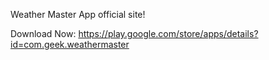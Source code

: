 Weather Master App official site!

Download Now: https://play.google.com/store/apps/details?id=com.geek.weathermaster
